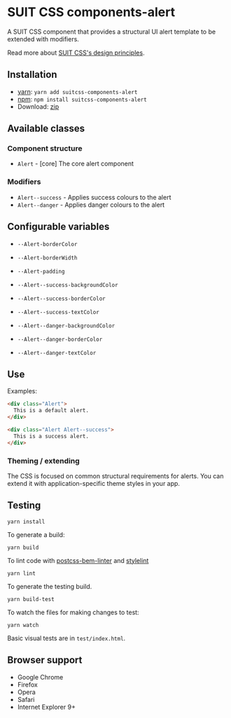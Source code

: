 # SUIT CSS components-alert

A SUIT CSS component that provides a structural UI alert template to be
extended with modifiers.

Read more about [SUIT CSS's design principles](https://github.com/suitcss/suit/).

## Installation

* [yarn](https://yarnpkg.com/): `yarn add suitcss-components-alert`
* [npm](https://www.npmjs.com/): `npm install suitcss-components-alert`
* Download: [zip](https://github.com/AlecRust/suitcss-components-button/releases/latest)

## Available classes

### Component structure

* `Alert` - [core] The core alert component

### Modifiers

* `Alert--success` - Applies success colours to the alert
* `Alert--danger` - Applies danger colours to the alert

## Configurable variables

* `--Alert-borderColor`
* `--Alert-borderWidth`
* `--Alert-padding`

* `--Alert--success-backgroundColor`
* `--Alert--success-borderColor`
* `--Alert--success-textColor`

* `--Alert--danger-backgroundColor`
* `--Alert--danger-borderColor`
* `--Alert--danger-textColor`

## Use

Examples:

```html
<div class="Alert">
  This is a default alert.
</div>
```

```html
<div class="Alert Alert--success">
  This is a success alert.
</div>
```

### Theming / extending

The CSS is focused on common structural requirements for alerts. You can extend it
with application-specific theme styles in your app.

## Testing

```
yarn install
```

To generate a build:

```
yarn build
```

To lint code with [postcss-bem-linter](https://github.com/postcss/postcss-bem-linter) and [stylelint](https://stylelint.io/)

```
yarn lint
```

To generate the testing build.

```
yarn build-test
```

To watch the files for making changes to test:

```
yarn watch
```

Basic visual tests are in `test/index.html`.

## Browser support

* Google Chrome
* Firefox
* Opera
* Safari
* Internet Explorer 9+
